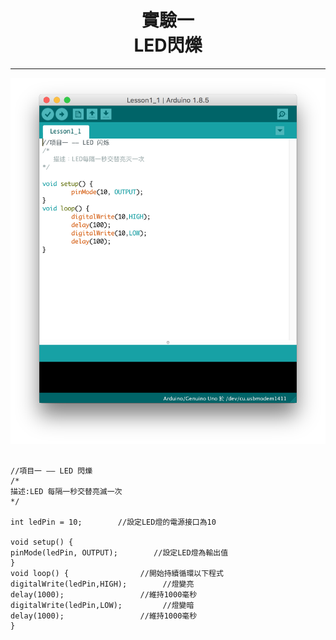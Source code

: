 <center>
<H1> 實驗一</br>
LED閃爍</br>
</h1>
</center>

---

![](https://github.com/cow2166/gitbo/blob/master/re/%E8%9E%A2%E5%B9%95%E5%BF%AB%E7%85%A7%202018-04-29%20%E4%B8%8B%E5%8D%882.36.29.png?raw=true)


```

//項目一 —— LED 閃爍 
/* 
描述:LED 每隔一秒交替亮滅一次 
*/ 

int ledPin = 10;        //設定LED燈的電源接口為10

void setup() {
pinMode(ledPin, OUTPUT);        //設定LED燈為輸出值       
}
void loop() {                //開始持續循環以下程式
digitalWrite(ledPin,HIGH);        //燈變亮 
delay(1000);                 //維持1000毫秒
digitalWrite(ledPin,LOW);         //燈變暗
delay(1000);                 //維持1000毫秒
}
```

